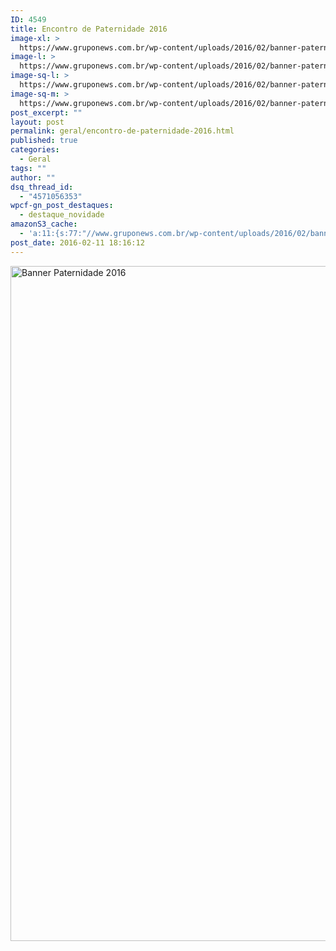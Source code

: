 ```yaml
---
ID: 4549
title: Encontro de Paternidade 2016
image-xl: >
  https://www.gruponews.com.br/wp-content/uploads/2016/02/banner-paternidade-2016.jpg
image-l: >
  https://www.gruponews.com.br/wp-content/uploads/2016/02/banner-paternidade-2016-1280x720.jpg
image-sq-l: >
  https://www.gruponews.com.br/wp-content/uploads/2016/02/banner-paternidade-2016-1280x1080.jpg
image-sq-m: >
  https://www.gruponews.com.br/wp-content/uploads/2016/02/banner-paternidade-2016-720x720.jpg
post_excerpt: ""
layout: post
permalink: geral/encontro-de-paternidade-2016.html
published: true
categories:
  - Geral
tags: ""
author: ""
dsq_thread_id:
  - "4571056353"
wpcf-gn_post_destaques:
  - destaque_novidade
amazonS3_cache:
  - 'a:11:{s:77:"//www.gruponews.com.br/wp-content/uploads/2016/02/banner-paternidade-2016.jpg";i:4548;s:85:"//www.gruponews.com.br/wp-content/uploads/2016/02/banner-paternidade-2016-300x169.jpg";i:4548;s:85:"//www.gruponews.com.br/wp-content/uploads/2016/02/banner-paternidade-2016-768x432.jpg";i:4548;s:86:"//www.gruponews.com.br/wp-content/uploads/2016/02/banner-paternidade-2016-1280x720.jpg";i:4548;s:85:"//www.gruponews.com.br/wp-content/uploads/2016/02/banner-paternidade-2016-720x405.jpg";i:4548;s:85:"//www.gruponews.com.br/wp-content/uploads/2016/02/banner-paternidade-2016-460x259.jpg";i:4548;s:85:"//www.gruponews.com.br/wp-content/uploads/2016/02/banner-paternidade-2016-180x101.jpg";i:4548;s:92:"//www.gruponews.com.br/wp-content/uploads/2016/02/banner-paternidade-2016-e1455223461707.jpg";a:1:{s:9:"timestamp";i:1501796965;}s:99:"//www.gruponews.com.br/wp-content/uploads/2016/02/banner-paternidade-2016-e1455223461707-150x84.jpg";a:1:{s:9:"timestamp";i:1501796965;}s:79:"//www.gruponews.com.br/wp-content/uploads/2016/02/Baneer-Paternidade-2016-2.jpg";a:1:{s:9:"timestamp";i:1501796965;}s:87:"//www.gruponews.com.br/wp-content/uploads/2016/02/Baneer-Paternidade-2016-2-185x104.jpg";a:1:{s:9:"timestamp";i:1501796965;}}'
post_date: 2016-02-11 18:16:12
---
```

<a href="http://www.gruponews.com.br/wp-content/uploads/2016/02/banner-paternidade-2016.jpg" rel="attachment wp-att-4548"><img class="aligncenter size-full wp-image-4548" src="http://www.gruponews.com.br/wp-content/uploads/2016/02/banner-paternidade-2016.jpg" alt="Banner Paternidade 2016" width="1920" height="1080" /></a>
